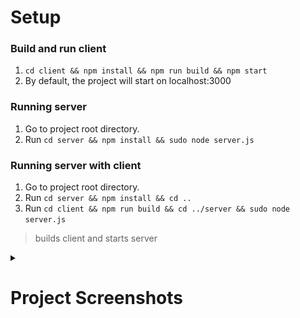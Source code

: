 #  Setup

###  Build and run client

 1. `cd client && npm install && npm run build && npm start`
 2. By default, the project will start on localhost:3000

### Running server

 1. Go to project root directory.
 2. Run `cd server && npm install && sudo node server.js`  

### Running server with client

 1. Go to project root directory.
 2. Run `cd server && npm install && cd ..` 
 3. Run `cd client && npm run build && cd ../server && sudo node server.js` 
 > builds client and starts server


<details>
<summary> <h1>Project Screenshots</h1></summary>

### Set custom temps & Control unit power
![page1](https://raw.githubusercontent.com/taihelsel/NodeArduinoController/main/previewImgs/ac-control-1.PNG)
### Create custom schedules
![page2](https://raw.githubusercontent.com/taihelsel/NodeArduinoController/main/previewImgs/ac-control-2.PNG)
### Delete created schedules
![page3](https://raw.githubusercontent.com/taihelsel/NodeArduinoController/main/previewImgs/ac-control-3.PNG)
    
</details>